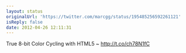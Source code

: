 ```yaml
---
layout: status
originalUrl: 'https://twitter.com/marcgg/status/195485256592261121'
isReply: false
date: 2012-04-26 12:11:31
---
```


True 8-bit Color Cycling with HTML5 ~ http://t.co/ch78N1fC
